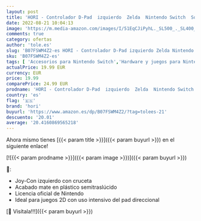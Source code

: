 ```yaml
---
layout: post
title: 'HORI - Controlador D-Pad  izquierdo  Zelda  Nintendo Switch  Solo para "modo portatil".'
date: 2022-08-21 10:04:13
image: 'https://m.media-amazon.com/images/I/51EqCJiPyhL._SL500_._SL400_.jpg'
comments: true
category: ofertas
author: 'tole.es'
slug: 'B07FSWM4Z2-es HORI - Controlador D-Pad izquierdo Zelda Nintendo Switch...'
sku: 'B07FSWM4Z2-es'
tags: [ 'Accesorios para Nintendo Switch','Hardware y juegos para Nintendo Switch','Mandos para Nintendo Switch','Videojuegos','hori','nintendo','🇪🇸', ]
actualPrice: 19.99 EUR
currency: EUR
price: 19.99
comparePrice: 24.99 EUR
prodname: 'HORI - Controlador D-Pad  izquierdo  Zelda  Nintendo Switch  Solo para "modo portatil".'
country: 'es'
flag: '🇪🇸'
brand: 'hori'
buyurl: 'https://www.amazon.es/dp/B07FSWM4Z2/?tag=tolees-21'
descuento: '20.01'
average: '20.4160869565218'
---
```


Ahora mismo tienes [{{< param title >}}]({{< param buyurl >}}) en el siguiente enlace!

[![{{< param prodname >}}]({{< param image >}})]({{< param buyurl >}})

🔎:

- Joy-Con izquierdo con cruceta
- Acabado mate en plástico semitraslúcido
- Licencia oficial de Nintendo
- Ideal para juegos 2D con uso intensivo del pad direccional

[🛒 Visítala!!!]({{< param buyurl >}})
